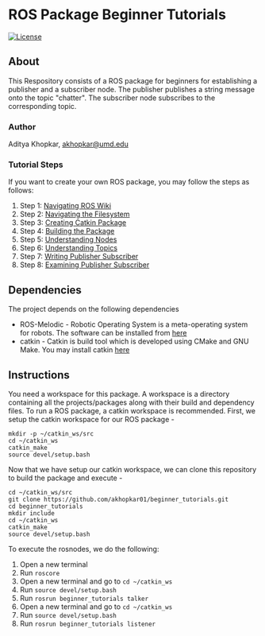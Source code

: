 # ROS Package Beginner Tutorials
[![License](https://img.shields.io/badge/License-MIT%20-lightgreen.svg)](https://github.com/akhopkar01/beginner-tutorial/blob/master/LICENSE)
## About
This Respository consists of a ROS package for beginners for establishing a publisher and a subscriber node. The publisher publishes a string message onto the topic "chatter". The subscriber node subscribes to the corresponding topic.
### Author
Aditya Khopkar, akhopkar@umd.edu

### Tutorial Steps
If you want to create your own ROS package, you may follow the steps as follows:
1. Step 1: [Navigating ROS Wiki](http://wiki.ros.org/ROS/Tutorials/NavigatingTheWiki)
2. Step 2: [Navigating the Filesystem](http://wiki.ros.org/ROS/Tutorials/NavigatingTheFilesystem)
3. Step 3: [Creating Catkin Package](http://wiki.ros.org/ROS/Tutorials/CreatingPackage)
4. Step 4: [Building the Package](http://wiki.ros.org/ROS/Tutorials/BuildingPackages)
5. Step 5: [Understanding Nodes](http://wiki.ros.org/ROS/Tutorials/UnderstandingNodes)
6. Step 6: [Understanding Topics](http://wiki.ros.org/ROS/Tutorials/UnderstandingTopics)
7. Step 7: [Writing Publisher Subscriber](http://wiki.ros.org/ROS/Tutorials/WritingPublisherSubscriber%28c%2B%2B%29)
8. Step 8: [Examining Publisher Subscriber](http://wiki.ros.org/ROS/Tutorials/ExaminingPublisherSubscriber) 

## Dependencies
The project depends on the following dependencies
* ROS-Melodic - Robotic Operating System is a meta-operating system for robots. The software can be installed from [here](http://wiki.ros.org/melodic/Installation/Ubuntu) 
* catkin - Catkin is build tool which is developed using CMake and GNU Make. You may install catkin [here](http://wiki.ros.org/catkin#Installing_catkin)

## Instructions
You need a workspace for this package. A workspace is a directory containing all the projects/packages along with their build and dependency files. To run a ROS package, a catkin workspace is recommended. First, we setup the catkin workspace for our ROS package -
```
mkdir -p ~/catkin_ws/src
cd ~/catkin_ws
catkin_make
source devel/setup.bash
```

Now that we have setup our catkin workspace, we can clone this repository to build the package and execute - 
```
cd ~/catkin_ws/src
git clone https://github.com/akhopkar01/beginner_tutorials.git
cd beginner_tutorials
mkdir include
cd ~/catkin_ws
catkin_make
source devel/setup.bash
```

To execute the rosnodes, we do the following:
1. Open a new terminal
2. Run ```roscore```
3. Open a new terminal and go to ```cd ~/catkin_ws```
4. Run ```source devel/setup.bash```
5. Run ```rosrun beginner_tutorials talker```
6. Open a new terminal and go to ```cd ~/catkin_ws```
7. Run ```source devel/setup.bash```
8. Run ```rosrun beginner_tutorials listener``` 
 
